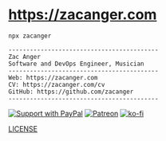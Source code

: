 # <https://zacanger.com>

`npx zacanger`

```
------------------------------------------
Zac Anger
Software and DevOps Engineer, Musician
------------------------------------------
Web: https://zacanger.com
CV: https://zacanger.com/cv
GitHub: https://github.com/zacanger
------------------------------------------
```

[![Support with PayPal](https://img.shields.io/badge/paypal-donate-yellow.png)](https://paypal.me/zacanger) [![Patreon](https://img.shields.io/badge/patreon-donate-yellow.svg)](https://www.patreon.com/zacanger) [![ko-fi](https://img.shields.io/badge/donate-KoFi-yellow.svg)](https://ko-fi.com/U7U2110VB)

[LICENSE](./LICENSE.md)
